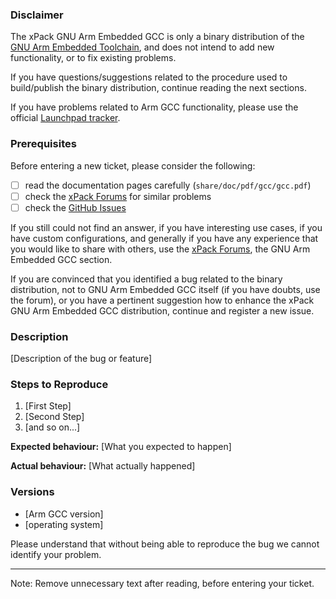 ### Disclaimer

The xPack GNU Arm Embedded GCC is only a binary distribution of
the [GNU Arm Embedded Toolchain](https://developer.arm.com/open-source/gnu-toolchain/gnu-rm),
and does not intend to add new functionality, or to fix existing problems.

If you have questions/suggestions related to the procedure used to
build/publish the binary distribution, continue reading the next sections.

If you have problems related to Arm GCC functionality, please use the
official [Launchpad tracker](https://bugs.launchpad.net/gcc-arm-embedded/).

### Prerequisites

Before entering a new ticket, please consider the following:

- [ ] read the documentation pages carefully (`share/doc/pdf/gcc/gcc.pdf`)
- [ ] check the [xPack Forums](https://www.tapatalk.com/groups/xpack/) for similar problems
- [ ] check the [GitHub Issues](https://github.com/xpack-dev-tools/arm-none-eabi-gcc-xpack/issues/)

If you still could not find an answer, if you have interesting use
cases, if you have custom configurations, and generally if you have
any experience that you would like to share with others, use the
[xPack Forums](https://www.tapatalk.com/groups/xpack/), the
GNU Arm Embedded GCC section.

If you are convinced that you identified a bug related to the binary
distribution, not to GNU Arm Embedded GCC itself (if you have doubts,
use the forum), or you have a pertinent suggestion how to enhance the
xPack GNU Arm Embedded GCC distribution, continue and register a new issue.

### Description

[Description of the bug or feature]

### Steps to Reproduce

1. [First Step]
2. [Second Step]
3. [and so on...]

**Expected behaviour:** [What you expected to happen]

**Actual behaviour:** [What actually happened]

### Versions

- [Arm GCC version]
- [operating system]

Please understand that without being able to reproduce the bug we cannot
identify your problem.

---

Note: Remove unnecessary text after reading, before entering your ticket.
